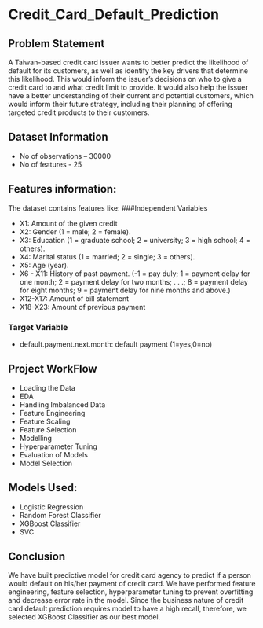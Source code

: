 # Credit_Card_Default_Prediction
## Problem Statement
A Taiwan-based credit card issuer wants to better predict the likelihood of default for its customers, as well as identify the key drivers that determine this likelihood. This would inform the issuer’s decisions on who to give a credit card to and what credit limit to provide. 
It would also help the issuer have a better understanding of their current and potential customers, which would inform their future strategy, including their planning of offering targeted credit products to their customers.
## Dataset Information
* No of observations – 30000
*	No of features  - 25

## Features information:
The dataset contains features like:
###Independent Variables
*	X1: Amount of the given credit 
*	X2: Gender (1 = male; 2 = female).
*	X3: Education (1 = graduate school; 2 = university; 3 = high school; 4 = others).
*	X4: Marital status (1 = married; 2 = single; 3 = others).
*	X5: Age (year).
*	X6 - X11: History of past payment. (-1 = pay duly; 1 = payment delay for one month; 2 = payment delay for two months; . . .; 8 = payment delay for eight months; 9 = payment delay for nine months and above.)
*	X12-X17: Amount of bill statement 
*	X18-X23: Amount of previous payment
### Target Variable
*	default.payment.next.month: default payment  (1=yes,0=no)

## Project WorkFlow
* Loading the Data
* EDA
* Handling Imbalanced Data
* Feature Engineering
* Feature Scaling
* Feature Selection
* Modelling
* Hyperparameter Tuning
* Evaluation of Models
* Model Selection

## Models Used:
* Logistic Regression
* Random Forest Classifier
* XGBoost Classifier
* SVC

## Conclusion
We have built predictive model for credit card agency to predict if a person would default on his/her payment of credit card.
We have performed feature engineering, feature selection, hyperparameter tuning to prevent overfitting and decrease error rate in the model.
Since the business nature of credit card default prediction requires model to have a high recall, therefore, we selected XGBoost Classifier as our best model.
